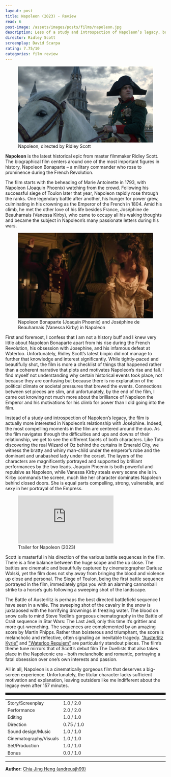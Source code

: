 ```yaml
---
layout: post
title: Napoleon (2023) - Review
read: 6
post-image: /assets/images/posts/films/napoleon.jpg
description: Less of a study and introspection of Napoleon’s legacy, but more about his relationship with Joséphine
director: Ridley Scott
screenplay: David Scarpa
rating: 7.75/10
categories: film review
---
```


<figure class="film">
  <img src="/assets/images/posts/films/napoleon.jpg" alt="Napoleon movie still">
  <figcaption><i class="fa-solid fa-film"></i> Napoleon, directed by Ridley Scott</figcaption>
</figure>

**Napoleon** is the latest historical epic from master filmmaker Ridley Scott. The biographical film centers around one of the most important figures in history, Napoleon Bonaparte – a military commander who rose to prominence during the French Revolution.

The film starts with the beheading of Marie Antoinette in 1793, with Napoleon (Joaquin Phoenix) watching from the crowd.  Following his successful siege of Toulon later that year, Napoleon rapidly rose through the ranks. One legendary battle after another, his hunger for power grew, culminating in his crowning as the Emperor of the French in 1804. Amid his climb, he met the other love of his life besides France, Joséphine de Beauharnais (Vanessa Kirby), who came to occupy all his waking thoughts and became the subject in Napoleon’s many passionate letters during his wars.

<figure class="film">
  <img src="/assets/images/posts/films/napoleon_2.webp" alt="Napoleon movie still">
  <figcaption><i class="fa-solid fa-film"></i> Napoleon Bonaparte (Joaquin Phoenix) and Joséphine de Beauharnais (Vanessa Kirby) in Napoleon</figcaption>
</figure>

First and foremost, I confess that I am not a history buff and I knew very little about Napoleon Bonaparte apart from his rise during the French Revolution, his obsession with Josephine, and his infamous defeat at Waterloo. Unfortunately, Ridley Scott’s latest biopic did not manage to further that knowledge and interest significantly. While tightly-paced and beautifully shot, the film is more a checklist of things that happened rather than a coherent narrative that plots and motivates Napoleon’s rise and fall. I find myself not understanding why certain historical events took place, not because they are confusing but because there is no explanation of the political climate or societal pressures that brewed the events. Connections between set pieces are slim, and unfortunately, by the end of the film, I came out knowing not much more about the brilliance of Napoleon the Emperor and his motivations for his climb for power than I did going into the film.

Instead of a study and introspection of Napoleon’s legacy, the film is actually more interested in Napoleon’s relationship with Joséphine. Indeed, the most compelling moments in the film are centered around the duo. As the film navigates through the difficulties and ups and downs of their relationship, we get to see the different facets of both characters. Like Toto discovering the real Wizard of Oz behind the curtains in Emerald City, we witness the bratty and whiny man-child under the emperor’s robe and the dominant and unabashed lady under the corset. The layers of the characters are magnificently portrayed and supported by brilliant performances by the two leads. Joaquin Phoenix is both powerful and repulsive as Napoleon, while Vanessa Kirby steals every scene she is in. Kirby commands the screen, much like her character dominates Napoleon behind closed doors. She is equal parts compelling, strong, vulnerable, and sexy in her portrayal of the Empress.

<div class="film-trailer">
<figure>
  <iframe src="https://www.youtube.com/embed/OAZWXUkrjPc" title="YouTube video player" frameborder="0" allow="accelerometer; autoplay; clipboard-write; encrypted-media; gyroscope; picture-in-picture; web-share" allowfullscreen></iframe>
  <figcaption><i class="fa-brands fa-youtube"></i> Trailer for Napoleon (2023)</figcaption>
</figure>
</div>

Scott is masterful in his direction of the various battle sequences in the film. There is a fine balance between the huge scope and the up close. The battles are cinematic and beautifully captured by cinematographer Dariusz Wolski, yet the film does not shy away from bringing the blood and violence up close and personal. The Siege of Toulon, being the first battle sequence portrayed in the film, immediately grips you with an alarming cannonball strike to a horse’s guts following a sweeping shot of the landscape. 

The Battle of Austerlitz is perhaps the best directed battlefield sequence I have seen in a while. The sweeping shot of the cavalry in the snow is juxtaposed with the horrifying drownings in freezing water. The blood on snow calls to mind Steve Yedlin’s gorgeous cinematography in the Battle of Crait sequence in Star Wars: The Last Jedi, only this time it’s grittier and more gut-wrenching. The sequences are complemented by an amazing score by Martin Phipps. Rather than boisterous and triumphant, the score is melancholic and reflective, often signaling an inevitable tragedy. <a href="https://open.spotify.com/track/2UwC6qoK1mF8mEzfyv0hQG?si=1a24d91aa3f949f5" target="_blank">"Austerlitz Kyrie"</a> and <a href="https://open.spotify.com/track/0Fr5xLcnMDUyiCNuKLepT3?si=a3ab5203f39c4ee9" target="_blank">"Waterloo Requiem"</a> are particularly standout pieces. The film’s theme tune mirrors that of Scott’s debut film The Duellists that also takes place in the Napoleonic era – both melancholic and romantic, portraying a fatal obsession over one’s own interests and passion.

All in all, Napoleon is a cinematically gorgeous film that deserves a big-screen experience. Unfortunately, the titular character lacks sufficient motivation and explanation, leaving outsiders like me indifferent about the legacy even after 157 minutes.

<hr style="border-style: dashed">

<table class="table table-sm table-striped table-hover">
  <colgroup>
    <col style="width: 30%;">
    <col style="width: 70%;">
  </colgroup>

  <tbody>
    <tr>
      <td>Story/Screenplay</td>
      <td>1.0 / 2.0</td>
    </tr>
    <tr>
      <td>Performance</td>
      <td>2.0 / 2.0</td>
    </tr>
    <tr>
      <td>Editing</td>
      <td>1.0 / 1.0</td>
    </tr>
    <tr>
      <td>Direction</td>
      <td>0.75 / 1.0</td>
    </tr>
    <tr>
      <td>Sound design/Music</td>
      <td>1.0 / 1.0</td>
    </tr>
    <tr>
      <td>Cinematography/Visuals</td>
      <td>1.0 / 1.0</td>
    </tr>
    <tr>
      <td>Set/Production</td>
      <td>1.0 / 1.0</td>
    </tr>
    <tr>
      <td>Bonus</td>
      <td>0.0 / 1.0</td>
    </tr>
  </tbody>
</table>

---

**Author**: <a href="https://github.com/andreusjh99" target="_blank">Chia Jing Heng (andreusjh99)</a>